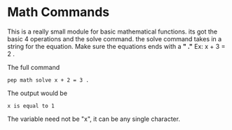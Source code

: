 # Math Commands

This is a really small module for basic mathematical functions.
its got the basic 4 operations and the solve command. the solve command takes in a string for the equation. Make sure the equations ends with a **" ."**
Ex: x + 3 = 2 .

The full command 
```
pep math solve x + 2 = 3 .
```

The output would be
```
x is equal to 1
```
The variable need not be "x", it can be any single character.

<img source="Images/solve.png">
